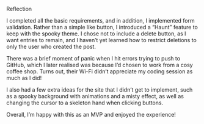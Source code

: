 Reflection

I completed all the basic requirements, and in addition, I implemented form validation. Rather than a simple like button, I introduced a “Haunt” feature to keep with the spooky theme. I chose not to include a delete button, as I want entries to remain, and I haven’t yet learned how to restrict deletions to only the user who created the post.

There was a brief moment of panic when I hit errors trying to push to GitHub, which I later realised was because I’d chosen to work from a cosy coffee shop. Turns out, their Wi-Fi didn’t appreciate my coding session as much as I did!

I also had a few extra ideas for the site that I didn’t get to implement, such as a spooky background with animations and a misty effect, as well as changing the cursor to a skeleton hand when clicking buttons.

Overall, I’m happy with this as an MVP and enjoyed the experience!

